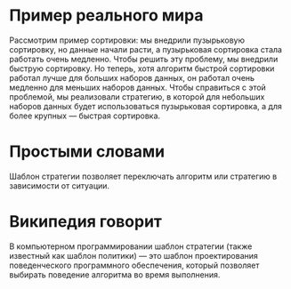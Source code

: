 # Пример реального мира
Рассмотрим пример сортировки: мы внедрили пузырьковую сортировку, но данные начали расти, а пузырьковая сортировка стала работать очень медленно. Чтобы решить эту проблему, мы внедрили быструю сортировку. Но теперь, хотя алгоритм быстрой сортировки работал лучше для больших наборов данных, он работал очень медленно для меньших наборов данных. Чтобы справиться с этой проблемой, мы реализовали стратегию, в которой для небольших наборов данных будет использоваться пузырьковая сортировка, а для более крупных — быстрая сортировка.
# Простыми словами
Шаблон стратегии позволяет переключать алгоритм или стратегию в зависимости от ситуации.
# Википедия говорит
В компьютерном программировании шаблон стратегии (также известный как шаблон политики) — это шаблон проектирования поведенческого программного обеспечения, который позволяет выбирать поведение алгоритма во время выполнения.
